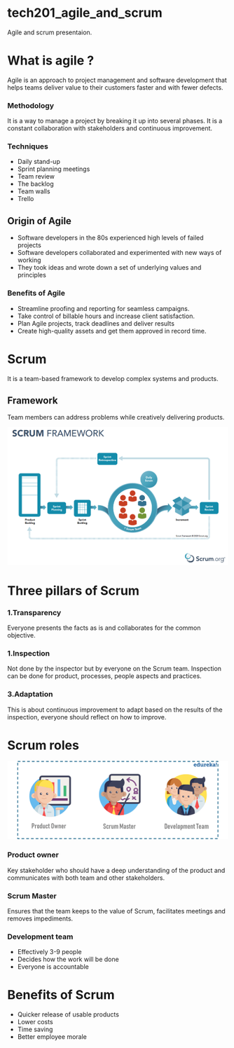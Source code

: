 # tech201_agile_and_scrum
Agile and scrum presentaion.
# What is agile ?

Agile is an approach to project management and software development that helps teams deliver value to their customers faster and with fewer defects.

### Methodology 
It is a way to manage a project by breaking it up into several phases. It is a constant collaboration with stakeholders and continuous improvement.


### Techniques

- Daily stand-up
- Sprint planning meetings
- Team review
- The backlog
- Team walls
- Trello


## Origin of Agile
- Software developers in the 80s experienced high levels of failed projects
- Software developers collaborated and experimented with new ways of working
- They took ideas and wrote down a set of underlying values and principles

### Benefits of Agile

- Streamline proofing and reporting for seamless campaigns.
- Take control of billable hours and increase client satisfaction.
- Plan Agile projects, track deadlines and deliver results
- Create high-quality assets and get them approved in record time.

# Scrum
It is a team-based framework to develop complex systems and products.

## Framework

Team members can address problems while creatively delivering products.





![](screen_shot_2021-01-10_at_9.14.17_am%20(1).png)


# Three pillars of Scrum

###  1.Transparency
Everyone presents the facts as is and collaborates for the common objective.

### 1.Inspection
Not done by the inspector but by everyone on the Scrum team.
Inspection can be done for product, processes, people aspects and practices.

### 3.Adaptation
This is about continuous improvement to adapt based on the results of the inspection, everyone should reflect on how to improve.

# Scrum roles
![](Scrum-tEAM-min-1-1.png)

### Product owner
Key stakeholder who should have a deep understanding of the product and communicates with both team and other stakeholders.

### Scrum Master 
Ensures that the team keeps to the value of Scrum, facilitates meetings and removes impediments.

### Development team
- Effectively 3-9 people
- Decides how the work will be done 
- Everyone is accountable 



# Benefits of Scrum
- Quicker release of usable products
- Lower costs
- Time saving
- Better employee morale
